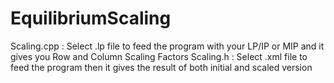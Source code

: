 # EquilibriumScaling

Scaling.cpp : Select .lp file to feed the program with your LP/IP or MIP and it gives you Row and Column Scaling Factors 
Scaling.h : Select .xml file to feed the program then it gives the result of both initial and scaled version
